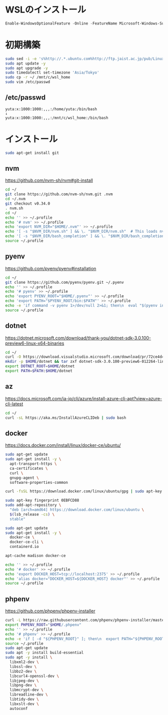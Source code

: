 # WSLのインストール
```powershell
Enable-WindowsOptionalFeature -Online -FeatureName Microsoft-Windows-Subsystem-Linux
```

# 初期構築
```sh
sudo sed -i -e 's%http://.*.ubuntu.com%http://ftp.jaist.ac.jp/pub/Linux%g' /etc/apt/sources.list
sudo apt update -y
sudo apt upgrade -y
sudo timedatectl set-timezone 'Asia/Tokyo'
sudo cp -r ~/ /mnt/c/wsl_home
sudo vim /etc/passwd
```

## /etc/passwd
```
yuta:x:1000:1000:,,,:/home/yuta:/bin/bash
↓
yuta:x:1000:1000:,,,:/mnt/c/wsl_home:/bin/bash
```

# インストール
```sh
sudo apt-get install git  
```

## nvm
https://github.com/nvm-sh/nvm#git-install

```sh
cd ~/
git clone https://github.com/nvm-sh/nvm.git .nvm
cd ~/.nvm
git checkout v0.34.0
. nvm.sh
cd ~/
echo '' >> ~/.profile
echo '# nvm' >> ~/.profile
echo 'export NVM_DIR="$HOME/.nvm"' >> ~/.profile
echo '[ -s "$NVM_DIR/nvm.sh" ] && \. "$NVM_DIR/nvm.sh"  # This loads nvm' >> ~/.profile
echo '[ -s "$NVM_DIR/bash_completion" ] && \. "$NVM_DIR/bash_completion"  # This loads nvm bash_completion' >> ~/.profile
source ~/.profile
```

## pyenv
https://github.com/pyenv/pyenv#installation

```sh
cd ~/
git clone https://github.com/pyenv/pyenv.git ~/.pyenv
echo '' >> ~/.profile
echo '# pyenv' >> ~/.profile
echo 'export PYENV_ROOT="$HOME/.pyenv"' >> ~/.profile
echo 'export PATH="$PYENV_ROOT/bin:$PATH"' >> ~/.profile
echo -e 'if command -v pyenv 1>/dev/null 2>&1; then\n  eval "$(pyenv init -)"\nfi' >> ~/.profile
source ~/.profile
```

## dotnet
https://dotnet.microsoft.com/download/thank-you/dotnet-sdk-3.0.100-preview6-linux-x64-binaries

```sh
cd ~/
curl -O https://download.visualstudio.microsoft.com/download/pr/72ce4d40-9063-4a2e-a962-0bf2574f75d1/5463bb92cff4f9c76935838d1efbc757/dotnet-sdk-3.0.100-preview6-012264-linux-x64.tar.gz
mkdir -p $HOME/dotnet && tar zxf dotnet-sdk-3.0.100-preview6-012264-linux-x64.tar.gz -C $HOME/dotnet
export DOTNET_ROOT=$HOME/dotnet
export PATH=$PATH:$HOME/dotnet
```

## az
https://docs.microsoft.com/ja-jp/cli/azure/install-azure-cli-apt?view=azure-cli-latest

```sh
cd ~/
curl -sL https://aka.ms/InstallAzureCLIDeb | sudo bash
```

## docker
https://docs.docker.com/install/linux/docker-ce/ubuntu/

```sh
sudo apt-get update
sudo apt-get install -y \
  apt-transport-https \
  ca-certificates \
  curl \
  gnupg-agent \
  software-properties-common

curl -fsSL https://download.docker.com/linux/ubuntu/gpg | sudo apt-key add -

sudo apt-key fingerprint 0EBFCD88
sudo add-apt-repository \
  "deb [arch=amd64] https://download.docker.com/linux/ubuntu \
  $(lsb_release -cs) \
  stable"

sudo apt-get update
sudo apt-get install -y \
  docker-ce \
  docker-ce-cli \
  containerd.io

apt-cache madison docker-ce

echo '' >> ~/.profile
echo '# docker' >> ~/.profile
echo 'export DOCKER_HOST=tcp://localhost:2375' >> ~/.profile
echo 'alias docker="DOCKER_HOST=${DOCKER_HOST} docker"' >> ~/.profile
source ~/.profile
```

## phpenv
https://github.com/phpenv/phpenv-installer

```sh
curl -L https://raw.githubusercontent.com/phpenv/phpenv-installer/master/bin/phpenv-installer | bash
export PHPENV_ROOT="$HOME/.phpenv"
echo '' >> ~/.profile
echo '# phpenv' >> ~/.profile
echo -e 'if [ -d "${PHPENV_ROOT}" ]; then\n  export PATH="${PHPENV_ROOT}/bin:${PATH}"\n  eval "$(phpenv init -)"\nfi' >> ~/.profile
source ~/.profile
sudo apt-get update
sudo apt -y install build-essential
sudo apt -y install \
  libxml2-dev \
  libssl-dev \
  libbz2-dev \
  libcurl4-openssl-dev \
  libjpeg-dev \
  libpng-dev \
  libmcrypt-dev \
  libreadline-dev \
  libtidy-dev \
  libxslt-dev \
  autoconf
```

